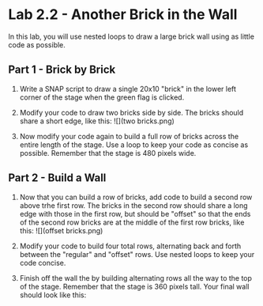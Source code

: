 # Lab 2.2 - Another Brick in the Wall
In this lab, you will use nested loops to draw a large brick wall using as little code as possible.

## Part 1 - Brick by Brick
1. Write a SNAP script to draw a single 20x10 "brick" in the lower left corner of the stage when the green flag is clicked.

2. Modify your code to draw two bricks side by side.  The bricks should share a short edge, like this: ![](two bricks.png)

3. Now modify your code again to build a full row of bricks across the entire length of the stage.  Use a loop to keep your code as concise as possible.  Remember that the stage is 480 pixels wide.
 

## Part 2 - Build a Wall
1. Now that you can build a row of bricks, add code to build a second row above trhe first row.  The bricks in the second row should share a long edge with those in the first row, but should be "offset" so that the ends of the second row bricks are at the middle of the first row bricks, like this: ![](offset bricks.png)

2. Modify your code to build four total rows, alternating back and forth between the "regular" and "offset" rows.  Use nested loops to keep your code concise.

3. Finish off the wall the by building alternating rows all the way to the top of the stage.  Remember that the stage is 360 pixels tall.  Your final wall should look like this:

